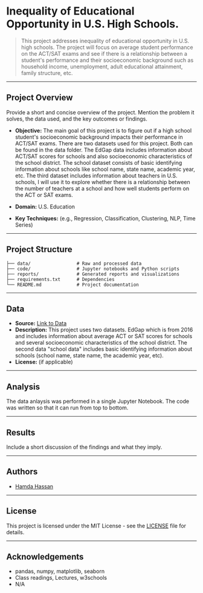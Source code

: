 # Inequality of Educational Opportunity in U.S. High Schools.

> This project addresses inequality of educational opportunity in U.S. high schools. The project will focus on average student performance on the ACT/SAT exams and see if there is a relationship between a student's performance and their socioeconomic background such as household income, unemployment, adult educational attainment, family structure, etc.

---

## Project Overview

Provide a short and concise overview of the project. Mention the problem it solves, the data used, and the key outcomes or findings.

- **Objective:** The main goal of this project is to figure out if a high school student's socioeconomic background impacts their performance in ACT/SAT exams. There are two datasets used for this project. Both can be found in the data folder. The EdGap data includes information about ACT/SAT scores for schools and also socioeconomic characteristics of the school district. The school dataset consists of basic identifying information about schools like school name, state name, academic year, etc. The third dataset includes information about teachers in U.S. schools, I will use it to explore whether there is a relationship between the number of teachers at a school and how well students perform on the ACT or SAT exams.
  
- **Domain:** U.S. Education
- **Key Techniques:** (e.g., Regression, Classification, Clustering, NLP, Time Series)

---

## Project Structure

```
├── data/                 # Raw and processed data
├── code/                 # Jupyter notebooks and Python scripts
├── reports/              # Generated reports and visualizations
├── requirements.txt      # Dependencies
└── README.md             # Project documentation
```

---

## Data

- **Source:** [Link to Data](https://github.com/hamdahass/DATA5100/tree/main/education/data)
- **Description:** This project uses two datasets. EdGap which is from 2016 and includes information about average ACT or SAT scores for schools and several socioeconomic characteristics of the school district.  The second data "school data" includes basic identifying information about schools (school name, state name, the academic year, etc).
- **License:** (if applicable)

---

## Analysis

The data anlaysis was performed in a single Jupyter Notebook. The code was written so that it can run from top to bottom.

---

## Results

Include a short discussion of the findings and what they imply.

---

## Authors

- [Hamda Hassan](https://github.com/hamdahass)

---

## License

This project is licensed under the MIT License - see the [LICENSE](LICENSE) file for details.

---

## Acknowledgements

- pandas, numpy, matplotlib, seaborn
- Class readings, Lectures, w3schools
- N/A
